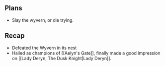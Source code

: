 ## Plans
- Slay the wyvern, or die trying.
## Recap
- Defeated the Wyvern in its nest
- Hailed as champions of [[Aelyn's Gate]], finally made a good impression on [[Lady Deryn, The Dusk Knight|Lady Deryn]].